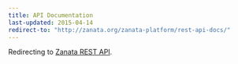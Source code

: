```yaml
---
title: API Documentation
last-updated: 2015-04-14
redirect-to: "http://zanata.org/zanata-platform/rest-api-docs/"
---
```


Redirecting to [Zanata REST API](http://zanata.org/zanata-platform/rest-api-docs/).
